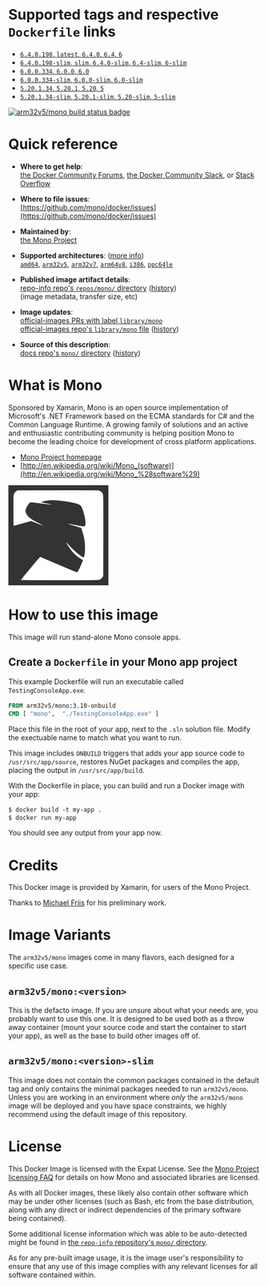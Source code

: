 <!--

********************************************************************************

WARNING:

    DO NOT EDIT "mono/README.md"

    IT IS AUTO-GENERATED

    (from the other files in "mono/" combined with a set of templates)

********************************************************************************

-->

# Supported tags and respective `Dockerfile` links

-	[`6.4.0.198`, `latest`, `6.4.0`, `6.4`, `6`](https://github.com/mono/docker/blob/1d31220a290b2b4d19654a8cdb4ba13888e29717/6.4.0.198/Dockerfile)
-	[`6.4.0.198-slim`, `slim`, `6.4.0-slim`, `6.4-slim`, `6-slim`](https://github.com/mono/docker/blob/1d31220a290b2b4d19654a8cdb4ba13888e29717/6.4.0.198/slim/Dockerfile)
-	[`6.0.0.334`, `6.0.0`, `6.0`](https://github.com/mono/docker/blob/1d31220a290b2b4d19654a8cdb4ba13888e29717/6.0.0.334/Dockerfile)
-	[`6.0.0.334-slim`, `6.0.0-slim`, `6.0-slim`](https://github.com/mono/docker/blob/1d31220a290b2b4d19654a8cdb4ba13888e29717/6.0.0.334/slim/Dockerfile)
-	[`5.20.1.34`, `5.20.1`, `5.20`, `5`](https://github.com/mono/docker/blob/c47c852008be6934ac650f282c18c70f2cfec72f/5.20.1.34/Dockerfile)
-	[`5.20.1.34-slim`, `5.20.1-slim`, `5.20-slim`, `5-slim`](https://github.com/mono/docker/blob/c47c852008be6934ac650f282c18c70f2cfec72f/5.20.1.34/slim/Dockerfile)

[![arm32v5/mono build status badge](https://img.shields.io/jenkins/s/https/doi-janky.infosiftr.net/job/multiarch/job/arm32v5/job/mono.svg?label=arm32v5/mono%20%20build%20job)](https://doi-janky.infosiftr.net/job/multiarch/job/arm32v5/job/mono/)

# Quick reference

-	**Where to get help**:  
	[the Docker Community Forums](https://forums.docker.com/), [the Docker Community Slack](https://blog.docker.com/2016/11/introducing-docker-community-directory-docker-community-slack/), or [Stack Overflow](https://stackoverflow.com/search?tab=newest&q=docker)

-	**Where to file issues**:  
	[https://github.com/mono/docker/issues](https://github.com/mono/docker/issues)

-	**Maintained by**:  
	[the Mono Project](https://github.com/mono/docker)

-	**Supported architectures**: ([more info](https://github.com/docker-library/official-images#architectures-other-than-amd64))  
	[`amd64`](https://hub.docker.com/r/amd64/mono/), [`arm32v5`](https://hub.docker.com/r/arm32v5/mono/), [`arm32v7`](https://hub.docker.com/r/arm32v7/mono/), [`arm64v8`](https://hub.docker.com/r/arm64v8/mono/), [`i386`](https://hub.docker.com/r/i386/mono/), [`ppc64le`](https://hub.docker.com/r/ppc64le/mono/)

-	**Published image artifact details**:  
	[repo-info repo's `repos/mono/` directory](https://github.com/docker-library/repo-info/blob/master/repos/mono) ([history](https://github.com/docker-library/repo-info/commits/master/repos/mono))  
	(image metadata, transfer size, etc)

-	**Image updates**:  
	[official-images PRs with label `library/mono`](https://github.com/docker-library/official-images/pulls?q=label%3Alibrary%2Fmono)  
	[official-images repo's `library/mono` file](https://github.com/docker-library/official-images/blob/master/library/mono) ([history](https://github.com/docker-library/official-images/commits/master/library/mono))

-	**Source of this description**:  
	[docs repo's `mono/` directory](https://github.com/docker-library/docs/tree/master/mono) ([history](https://github.com/docker-library/docs/commits/master/mono))

# What is Mono

Sponsored by Xamarin, Mono is an open source implementation of Microsoft's .NET Framework based on the ECMA standards for C# and the Common Language Runtime. A growing family of solutions and an active and enthusiastic contributing community is helping position Mono to become the leading choice for development of cross platform applications.

-	[Mono Project homepage](http://www.mono-project.com/)
-	[http://en.wikipedia.org/wiki/Mono_(software)](http://en.wikipedia.org/wiki/Mono_%28software%29)

![logo](https://raw.githubusercontent.com/docker-library/docs/7413e5cdbaae1016411b9fc20950dd913a799e2c/mono/logo.png)

# How to use this image

This image will run stand-alone Mono console apps.

## Create a `Dockerfile` in your Mono app project

This example Dockerfile will run an executable called `TestingConsoleApp.exe`.

```dockerfile
FROM arm32v5/mono:3.10-onbuild
CMD [ "mono",  "./TestingConsoleApp.exe" ]
```

Place this file in the root of your app, next to the `.sln` solution file. Modify the exectuable name to match what you want to run.

This image includes `ONBUILD` triggers that adds your app source code to `/usr/src/app/source`, restores NuGet packages and compiles the app, placing the output in `/usr/src/app/build`.

With the Dockerfile in place, you can build and run a Docker image with your app:

```console
$ docker build -t my-app .
$ docker run my-app
```

You should see any output from your app now.

# Credits

This Docker image is provided by Xamarin, for users of the Mono Project.

Thanks to [Michael Friis](http://friism.com/) for his preliminary work.

# Image Variants

The `arm32v5/mono` images come in many flavors, each designed for a specific use case.

## `arm32v5/mono:<version>`

This is the defacto image. If you are unsure about what your needs are, you probably want to use this one. It is designed to be used both as a throw away container (mount your source code and start the container to start your app), as well as the base to build other images off of.

## `arm32v5/mono:<version>-slim`

This image does not contain the common packages contained in the default tag and only contains the minimal packages needed to run `arm32v5/mono`. Unless you are working in an environment where *only* the `arm32v5/mono` image will be deployed and you have space constraints, we highly recommend using the default image of this repository.

# License

This Docker Image is licensed with the Expat License. See the [Mono Project licensing FAQ](http://www.mono-project.com/docs/faq/licensing/) for details on how Mono and associated libraries are licensed.

As with all Docker images, these likely also contain other software which may be under other licenses (such as Bash, etc from the base distribution, along with any direct or indirect dependencies of the primary software being contained).

Some additional license information which was able to be auto-detected might be found in [the `repo-info` repository's `mono/` directory](https://github.com/docker-library/repo-info/tree/master/repos/mono).

As for any pre-built image usage, it is the image user's responsibility to ensure that any use of this image complies with any relevant licenses for all software contained within.
